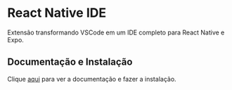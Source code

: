 # React Native IDE

Extensão transformando VSCode em um IDE completo para React Native e Expo.

## Documentação e Instalação

Clique [aqui](https://marketplace.visualstudio.com/items?itemName=swmansion.react-native-ide) para ver a documentação e fazer a instalação.